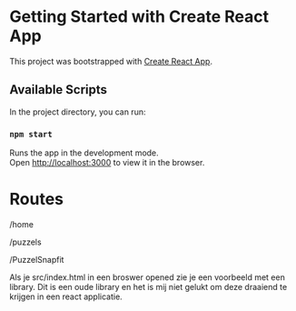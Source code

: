 # Getting Started with Create React App

This project was bootstrapped with [Create React App](https://github.com/facebook/create-react-app).

## Available Scripts

In the project directory, you can run:

### `npm start`

Runs the app in the development mode.\
Open [http://localhost:3000](http://localhost:3000) to view it in the browser.

# Routes

/home

/puzzels

/PuzzelSnapfit

Als je src/index.html in een broswer opened zie je een voorbeeld met een library. Dit is een
oude library en het is mij niet gelukt om deze draaiend te krijgen in een react applicatie.
